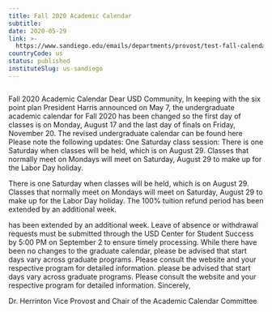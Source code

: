 ```yaml
---
title: Fall 2020 Academic Calendar
subtitle: 
date: 2020-05-29
link: >-
  https://www.sandiego.edu/emails/departments/provost/test-fall-calendar-2020.php
countryCode: us
status: published
instituteSlug: us-sandiego
---
```

![]()

Fall 2020 Academic Calendar Dear USD Community, In keeping with the six point plan President Harris announced on May 7, the undergraduate academic calendar for Fall 2020 has been changed so the first day of classes is on Monday, August 17 and the last day of finals on Friday, November 20. The revised undergraduate calendar can be found here Please note the following updates: One Saturday class session: There is one Saturday when classes will be held, which is on August 29. Classes that normally meet on Mondays will meet on Saturday, August 29 to make up for the Labor Day holiday.





There is one Saturday when classes will be held, which is on August 29. Classes that normally meet on Mondays will meet on Saturday, August 29 to make up for the Labor Day holiday. The 100% tuition refund period has been extended by an additional week.

has been extended by an additional week. Leave of absence or withdrawal requests must be submitted through the USD Center for Student Success by 5:00 PM on September 2 to ensure timely processing. While there have been no changes to the graduate calendar, please be advised that start days vary across graduate programs. Please consult the website and your respective program for detailed information. please be advised that start days vary across graduate programs. Please consult the website and your respective program for detailed information. Sincerely,



Dr. Herrinton Vice Provost and Chair of the Academic Calendar Committee